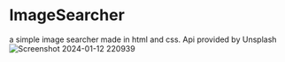 # ImageSearcher
a simple image searcher made in html and css. Api provided by Unsplash
![Screenshot 2024-01-12 220939](https://github.com/DoneWithWork/ImageSearcher/assets/72771758/0735f156-7deb-4173-ac4f-85f880db764b)
